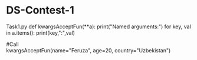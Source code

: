 # DS-Contest-1
Task1.py
def kwargsAcceptFun(**a):
    print("Named arguments:")
    for key, val in a.items():
        print(key,":",val)

#Call    
kwargsAcceptFun(name="Feruza", age=20, country="Uzbekistan")
